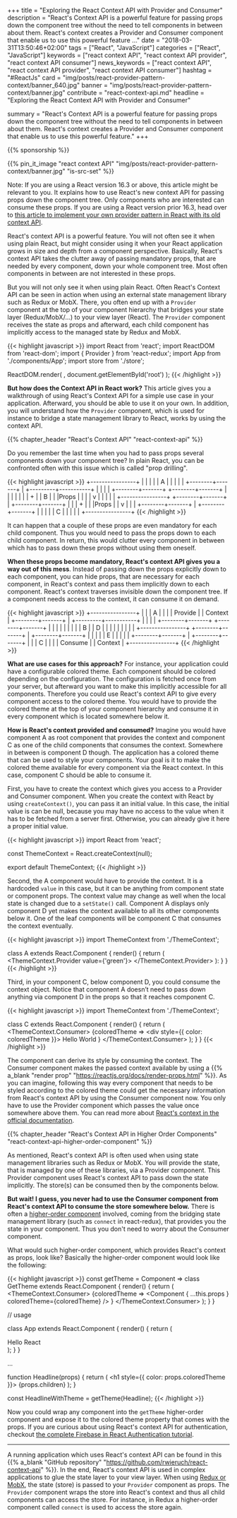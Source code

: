 +++
title = "Exploring the React Context API with Provider and Consumer"
description = "React's Context API is a powerful feature for passing props down the component tree without the need to tell components in between about them. React's context creates a Provider and Consumer component that enable us to use this powerful feature ..."
date = "2018-03-31T13:50:46+02:00"
tags = ["React", "JavaScript"]
categories = ["React", "JavaScript"]
keywords = ["react context API", "react context API provider", "react context API consumer"]
news_keywords = ["react context API", "react context API provider", "react context API consumer"]
hashtag = "#ReactJs"
card = "img/posts/react-provider-pattern-context/banner_640.jpg"
banner = "img/posts/react-provider-pattern-context/banner.jpg"
contribute = "react-context-api.md"
headline = "Exploring the React Context API with Provider and Consumer"

summary = "React's Context API is a powerful feature for passing props down the component tree without the need to tell components in between about them. React's context creates a Provider and Consumer component that enable us to use this powerful feature."
+++

{{% sponsorship %}}

{{% pin_it_image "react context API" "img/posts/react-provider-pattern-context/banner.jpg" "is-src-set" %}}

Note: If you are using a React version 16.3 or above, this article might be relevant to you. It explains how to use React's new context API for passing props down the component tree. Only components who are interested can consume these props. If you are using a React version prior 16.3, head over to [this article to implement your own provider pattern in React with its old context API](https://www.robinwieruch.de/react-provider-pattern-context).

React's context API is a powerful feature. You will not often see it when using plain React, but might consider using it when your React application grows in size and depth from a component perspective. Basically, React's context API takes the clutter away of passing mandatory props, that are needed by every component, down your whole component tree. Most often components in between are not interested in these props.

But you will not only see it when using plain React. Often React's Context API can be seen in action when using an external state management library such as Redux or MobX. There, you often end up with a `Provider` component at the top of your component hierarchy that bridges your state layer (Redux/MobX/...) to your view layer (React). The `Provider` component receives the state as props and afterward, each child component has implicitly access to the managed state by Redux and MobX.

{{< highlight javascript >}}
import React from 'react';
import ReactDOM from 'react-dom';
import { Provider } from 'react-redux';
import App from './components/App';
import store from './store';

ReactDOM.render(
  <Provider store={store}>
    <App />
  </Provider>,
  document.getElementById('root')
);
{{< /highlight >}}

**But how does the Context API in React work?** This article gives you a walkthrough of using React's Context API for a simple use case in your application. Afterward, you should be able to use it on your own. In addition, you will understand how the `Provider` component, which is used for instance to bridge a state management library to React, works by using the context API.

{{% chapter_header "React's Context API" "react-context-api" %}}

Do you remember the last time when you had to pass props several components down your component tree? In plain React, you can be confronted often with this issue which is called "prop drilling".

{{< highlight javascript >}}
          +----------------+
          |                |
          |                |
          |       A        |
          |                |
          |                |
          +--------+-------+
                   |
         +---------+-----------+
         |                     |
         |                     |
+--------+-------+    +--------+-------+
|                |    |                |
|                |    |        +       |
|       B        |    |        |Props  |
|                |    |        v       |
|                |    |                |
+----------------+    +--------+-------+
                               |
                      +--------+-------+
                      |                |
                      |        +       |
                      |        |Props  |
                      |        v       |
                      |                |
                      +--------+-------+
                               |
                      +--------+-------+
                      |                |
                      |                |
                      |        C       |
                      |                |
                      |                |
                      +----------------+
{{< /highlight >}}

It can happen that a couple of these props are even mandatory for each child component. Thus you would need to pass the props down to each child component. In return, this would clutter every component in between which has to pass down these props without using them oneself.

**When these props become mandatory, React's context API gives you a way out of this mess**. Instead of passing down the props explicitly down to each component, you can hide props, that are necessary for each component, in React's context and pass them implicitly down to each component. React's context traverses invisible down the component tree. If a component needs access to the context, it can consume it on demand.

{{< highlight javascript >}}
          +----------------+
          |                |
          |       A        |
          |                |
          |     Provide    |
          |     Context    |
          +--------+-------+
                   |
         +---------+-----------+
         |                     |
         |                     |
+--------+-------+    +--------+-------+
|                |    |                |
|                |    |                |
|       B        |    |        D       |
|                |    |                |
|                |    |                |
+----------------+    +--------+-------+
                               |
                      +--------+-------+
                      |                |
                      |                |
                      |        E       |
                      |                |
                      |                |
                      +--------+-------+
                               |
                      +--------+-------+
                      |                |
                      |        C       |
                      |                |
                      |     Consume    |
                      |     Context    |
                      +----------------+
{{< /highlight >}}

**What are use cases for this approach?** For instance, your application could have a configurable colored theme. Each component should be colored depending on the configuration. The configuration is fetched once from your server, but afterward you want to make this implicitly accessible for all components. Therefore you could use React's context API to give every component access to the colored theme. You would have to provide the colored theme at the top of your component hierarchy and consume it in every component which is located somewhere below it.

**How is React's context provided and consumed?** Imagine you would have component A as root component that provides the context and component C as one of the child components that consumes the context. Somewhere in between is component D though. The application has a colored theme that can be used to style your components. Your goal is it to make the colored theme available for every component via the React context. In this case, component C should be able to consume it.

First, you have to create the context which gives you access to a Provider and Consumer component. When you create the context with React by using `createContext()`, you can pass it an initial value. In this case, the initial value is can be null, because you may have no access to the value when it has to be fetched from a server first. Otherwise, you can already give it here a proper initial value.

{{< highlight javascript >}}
import React from 'react';

const ThemeContext = React.createContext(null);

export default ThemeContext;
{{< /highlight >}}

Second, the A component would have to provide the context. It is a hardcoded `value` in this case, but it can be anything from component state or component props. The context value may change as well when the local state is changed due to a `setState()` call. Component A displays only component D yet makes the context available to all its other components below it. One of the leaf components will be component C that consumes the context eventually.

{{< highlight javascript >}}
import ThemeContext from './ThemeContext';

class A extends React.Component {
  render() {
    return (
      <ThemeContext.Provider value={'green'}>
        <D />
      </ThemeContext.Provider>
    ):
  }
}
{{< /highlight >}}

Third, in your component C, below component D, you could consume the context object. Notice that component A doesn’t need to pass down anything via component D in the props so that it reaches component C.

{{< highlight javascript >}}
import ThemeContext from './ThemeContext';

class C extends React.Component {
  render() {
    return (
      <ThemeContext.Consumer>
        {coloredTheme =>
          <div style={{ color: coloredTheme }}>
            Hello World
          </div>
        }
      </ThemeContext.Consumer>
    );
  }
}
{{< /highlight >}}

The component can derive its style by consuming the context. The Consumer component makes the passed context available by using a {{% a_blank "render prop" "https://reactjs.org/docs/render-props.html" %}}. As you can imagine, following this way every component that needs to be styled according to the colored theme could get the necessary information from React's context API by using the Consumer component now. You only have to use the Provider component which passes the value once somewhere above them. You can read more about [React's context in the official documentation](https://reactjs.org/docs/context.html).

{{% chapter_header "React's Context API in Higher Order Components" "react-context-api-higher-order-component" %}}

As mentioned, React's context API is often used when using state management libraries such as Redux or MobX. You will provide the state, that is managed by one of these libraries, via a Provider component. This Provider component uses React's context API to pass down the state implicitly. The store(s) can be consumed then by the components below.

**But wait! I guess, you never had to use the Consumer component from React's context API to consume the store somewhere below.** There is often a [higher-order component](https://www.robinwieruch.de/gentle-introduction-higher-order-components/) involved, coming from the bridging state management library (such as `connect` in react-redux), that provides you the state in your component. Thus you don't need to worry about the Consumer component.

What would such higher-order component, which provides React's context as props, look like? Basically the higher-order component would look like the following:

{{< highlight javascript >}}
const getTheme = Component =>
  class GetTheme extends React.Component {
    render() {
      return (
        <ThemeContext.Consumer>
          {coloredTheme =>
            <Component
              { ...this.props }
              coloredTheme={coloredTheme}
            />
          }
        </ThemeContext.Consumer>
      );
    }
  }

// usage

class App extends React.Component {
  render() {
    return (
      <div>
        <HeadlineWithTheme>Hello React</HeadlineWithTheme>
      </div>
    );
  }
}

...

function Headline(props) {
  return (
    <h1 style={{ color: props.coloredTheme }}>
      {props.children}
    </h1>
  );
}

const HeadlineWithTheme = getTheme(Headline);
{{< /highlight >}}

Now you could wrap any component into the `getTheme` higher-order component and expose it to the colored theme property that comes with the props. If you are curious about using React's context API for authentication, checkout [the complete Firebase in React Authentication tutorial](https://www.robinwieruch.de/complete-firebase-authentication-react-tutorial/).

<hr class="section-divider">

A running application which uses React's context API can be found in this {{% a_blank "GitHub repository" "https://github.com/rwieruch/react-context-api" %}}. In the end, React's context API is used in complex applications to glue the state layer to your view layer. When using [Redux or MobX](https://www.robinwieruch.de/redux-mobx-confusion/), the state (store) is passed to your `Provider` component as props. The `Provider` component wraps the store into React's context and thus all child components can access the store. For instance, in Redux a higher-order component called `connect` is used to access the store again.
